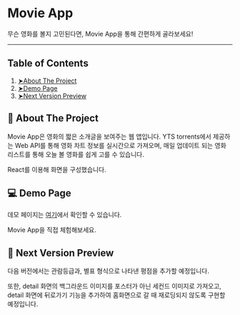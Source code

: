 Movie App
=========================================
무슨 영화를 볼지 고민된다면, Movie App을 통해 간편하게 골라보세요!

-----------------------------------------

Table of Contents
-----------------------------------------

1. [➤About The Project](#about-the-project)
2. [➤Demo Page](#demo-page)
3. [➤Next Version Preview](#next-version-preview)


📝 About The Project
-----------------------------------------
Movie App은 영화의 짧은 소개글을 보여주는 웹 앱입니다. YTS torrents에서 제공하는 Web API를 통해 영화 차트 정보를 실시간으로 가져오며, 매일 업데이트 되는 영화 리스트를 통해 오늘 볼 영화를 쉽게 고를 수 있습니다.

React를 이용해 화면을 구성했습니다.

💻 Demo Page
-----------------------------------------
데모 페이지는 [여기](https://vilin0x6.github.io/movie_app)에서 확인할 수 있습니다.

Movie App을 직접 체험해보세요.


💭 Next Version Preview
-----------------------------------------
다음 버전에서는 관람등급과, 별표 형식으로 나타낸 평점을 추가할 예정입니다.

또한, detail 화면의 백그라운드 이미지를 포스터가 아닌 세컨드 이미지로 가져오고, detail 화면에 뒤로가기 기능을 추가하여 홈화면으로 갈 때 재로딩되지 않도록 구현할 예정입니다.
